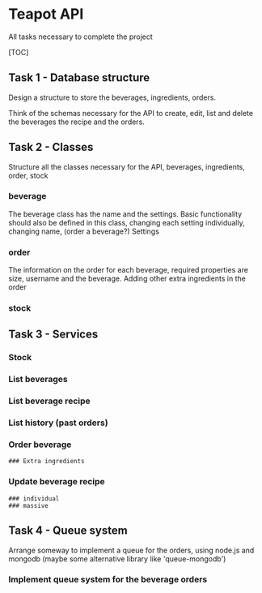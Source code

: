 # Teapot API 

All tasks necessary to complete the project

[TOC]

## Task 1 - Database structure

Design a structure to store the beverages, ingredients, orders.

Think of the schemas necessary for the API to create, edit, list and delete the beverages the recipe and the orders.

## Task 2 - Classes

Structure all the classes necessary for the API, beverages, ingredients, order, stock

### beverage
The beverage class has the name and the settings. Basic functionality should also be defined in this class, changing each setting individually, changing name, (order a beverage?)
Settings

### order
The information on the order for each beverage, required properties are size, username and the beverage.
Adding other extra ingredients in the order

### stock




## Task 3 - Services

### Stock
### List beverages
### List beverage recipe
### List history (past orders)
### Order beverage
    ### Extra ingredients
### Update beverage recipe
    ### individual
    ### massive

## Task 4 - Queue system

Arrange someway to implement a queue for the orders, using node.js and mongodb (maybe some alternative library like 'queue-mongodb')

### Implement queue system for the beverage orders


